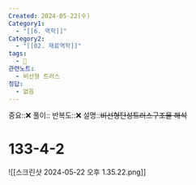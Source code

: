 ```yaml
---
Created: 2024-05-22(수)
Category1:
  - "[[6. 역학]]"
Category2:
  - "[[02. 재료역학]]"
tags:
  - 🧮
관련노트:
  - 비선형 트러스
정답:
  - 없음
---
```

중요::❌
풀이::
반복도::❌
설명::~~비선형탄성트러스구조물 해석~~
#  133-4-2

![[스크린샷 2024-05-22 오후 1.35.22.png]]